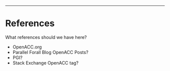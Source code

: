 ---
References
==========
What references should we have here?

* OpenACC.org
* Parallel Forall Blog OpenACC Posts?
* PGI?
* Stack Exchange OpenACC tag?
